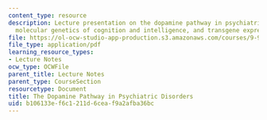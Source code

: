 ```yaml
---
content_type: resource
description: Lecture presentation on the dopamine pathway in psychiatric disorders,
  molecular genetics of cognition and intelligence, and transgene expression.
file: https://ol-ocw-studio-app-production.s3.amazonaws.com/courses/9-914-special-topics-genetics-neurobiology-and-pathophysiology-of-psychiatric-disorders-fall-2008/b106133ef6c1211d6ceaf9a2afba36bc_MIT9_914f08_lec05.pdf
file_type: application/pdf
learning_resource_types:
- Lecture Notes
ocw_type: OCWFile
parent_title: Lecture Notes
parent_type: CourseSection
resourcetype: Document
title: The Dopamine Pathway in Psychiatric Disorders
uid: b106133e-f6c1-211d-6cea-f9a2afba36bc
---
```

